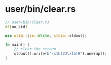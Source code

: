 # user/bin/clear.rs
```rust
// user/bin/clear.rs
#![no_std]

use ulib::{io::Write, stdio::stdout};

fn main() {
    // clear the screen
    stdout().write(b"\x1b[2J\x1b[H").unwrap();
}

```
